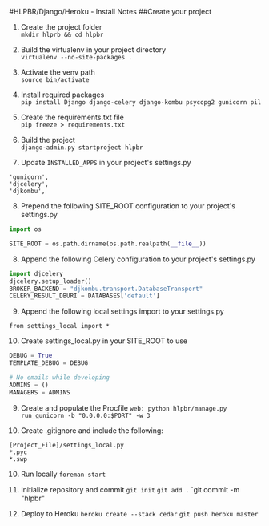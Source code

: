 #HLPBR/Django/Heroku - Install Notes
##Create your project
1. Create the project folder  
`mkdir hlprb && cd hlpbr`  

2. Build the virtualenv in your project directory  
`virtualenv --no-site-packages .`

3. Activate the venv path  
`source bin/activate`

4. Install required packages  
`pip install Django django-celery django-kombu psycopg2 gunicorn pil`

5. Create the requirements.txt file  
`pip freeze > requirements.txt`

6. Build the project  
`django-admin.py startproject hlpbr`

7. Update `INSTALLED_APPS` in your project's settings.py

```
'gunicorn',
'djcelery',
'djkombu',
```

8. Prepend the following SITE_ROOT configuration to your project's
   settings.py

```python
import os

SITE_ROOT = os.path.dirname(os.path.realpath(__file__))
```

8. Append the following Celery configuration to your project's
   settings.py

```python
import djcelery
djcelery.setup_loader()
BROKER_BACKEND = "djkombu.transport.DatabaseTransport"
CELERY_RESULT_DBURI = DATABASES['default']
```

9. Append the following local settings import to your settings.py

`from settings_local import *` 

10. Create settings_local.py in your SITE_ROOT to use

```python
DEBUG = True
TEMPLATE_DEBUG = DEBUG

# No emails while developing
ADMINS = ()
MANAGERS = ADMINS
```

9. Create and populate the Procfile
`web: python hlpbr/manage.py run_gunicorn -b "0.0.0.0:$PORT" -w 3`

10. Create .gitignore and include the following:

```
[Project_File]/settings_local.py
*.pyc
*.swp
```

10. Run locally
`foreman start`

10. Initialize repository and commit
`git init`
`git add .`
`git commit -m "hlpbr"

11. Deploy to Heroku
`heroku create --stack cedar`
`git push heroku master`
